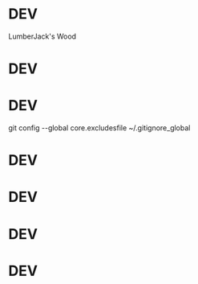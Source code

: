 # DEV
 LumberJack's Wood
# DEV
# DEV


git config --global core.excludesfile ~/.gitignore_global
# DEV
# DEV
# DEV
# DEV
